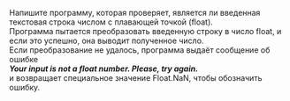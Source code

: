 Напишите программу, которая проверяет, является ли введенная текстовая строка числом с плавающей точкой (float).  
Программа пытается преобразовать введенную строку в число float, и если это успешно, она выводит полученное число.  
Если преобразование не удалось, программа выдаёт сообщение об ошибке  
***Your input is not a float number. Please, try again.***  
и возвращает специальное значение Float.NaN, чтобы обозначить ошибку.